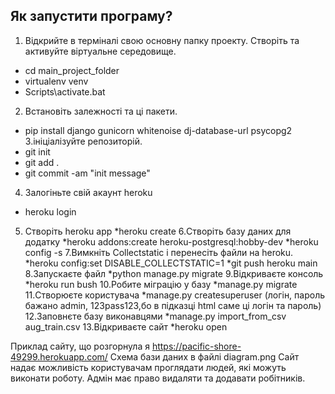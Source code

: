 Як запустити програму?
---------------------------------------
1. Відкрийте в терміналі свою основну папку проекту. Створіть та активуйте віртуальне середовище.
* cd main_project_folder
* virtualenv venv
* Scripts\activate.bat
2. Встановіть залежності та ці пакети.
* pip install django gunicorn whitenoise dj-database-url psycopg2
3.ініціалізуйте репозиторій.
* git init
* git add .
* git commit -am "init message" 
4. Залогіньте свій акаунт heroku
* heroku login
5. Створіть heroku арр
*heroku create
6.Створіть базу даних для додатку
*heroku addons:create heroku-postgresql:hobby-dev
*heroku config -s
7.Вимкніть Collectstatic і перенесіть файли на heroku.
*heroku config:set DISABLE_COLLECTSTATIC=1
*git push heroku main
8.Запускаєте файл
*python manage.py migrate
9.Відкриваєте консоль
*heroku run bush
10.Робите міграцію у базу
*manage.py migrate
11.Створюєте користувача
*manage.py createsuperuser
(логін, пароль бажано admin, 123pass123,бо в підказці html саме ці логін та пароль)
12.Заповнєте базу виконавцями
*manage.py import_from_csv aug_train.csv
13.Відкриваєте сайт 
*heroku open


Приклад сайту, що розгорнула я
https://pacific-shore-49299.herokuapp.com/
Схема бази даних в файлі diagram.png
Сайт надає можливість користувачам проглядати людей, які можуть виконати роботу.
Адмін має право видаляти та додавати робітників.
